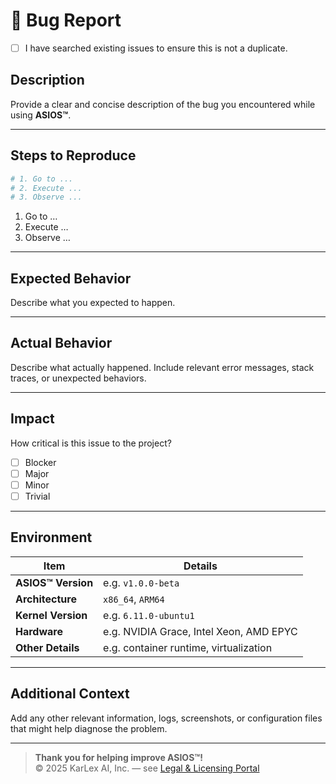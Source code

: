 
# 🐞 Bug Report

- [ ] I have searched existing issues to ensure this is not a duplicate.

## Description

Provide a clear and concise description of the bug you encountered while using **ASIOS™**.

---

## Steps to Reproduce

```bash
# 1. Go to ...
# 2. Execute ...
# 3. Observe ...
```

1. Go to …
2. Execute …
3. Observe …

---

## Expected Behavior

Describe what you expected to happen.

---

## Actual Behavior

Describe what actually happened. Include relevant error messages, stack traces, or unexpected behaviors.

---

## Impact

How critical is this issue to the project?  
- [ ] Blocker  
- [ ] Major  
- [ ] Minor  
- [ ] Trivial  

---

## Environment

| Item                 | Details                                    |
|----------------------|--------------------------------------------|
| **ASIOS™ Version**   | e.g. `v1.0.0-beta`                        |
| **Architecture**     | `x86_64`, `ARM64`                         |
| **Kernel Version**   | e.g. `6.11.0-ubuntu1`                     |
| **Hardware**         | e.g. NVIDIA Grace, Intel Xeon, AMD EPYC   |
| **Other Details**    | e.g. container runtime, virtualization    |

---

## Additional Context

Add any other relevant information, logs, screenshots, or configuration files that might help diagnose the problem.

---

> **Thank you for helping improve ASIOS™!**  
> © 2025 KarLex AI, Inc. — see [Legal & Licensing Portal](https://asios.ai/legal)
